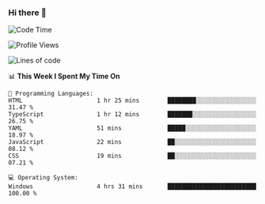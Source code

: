 ### Hi there 👋
<!--START_SECTION:waka-->
![Code Time](http://img.shields.io/badge/Code%20Time-50%20hrs%2024%20mins-blue)

![Profile Views](http://img.shields.io/badge/Profile%20Views-0-blue)

![Lines of code](https://img.shields.io/badge/From%20Hello%20World%20I%27ve%20Written-656.7%20thousand%20lines%20of%20code-blue)

📊 **This Week I Spent My Time On** 

```text
💬 Programming Languages: 
HTML                     1 hr 25 mins        ████████░░░░░░░░░░░░░░░░░   31.47 % 
TypeScript               1 hr 12 mins        ███████░░░░░░░░░░░░░░░░░░   26.75 % 
YAML                     51 mins             █████░░░░░░░░░░░░░░░░░░░░   18.97 % 
JavaScript               22 mins             ██░░░░░░░░░░░░░░░░░░░░░░░   08.12 % 
CSS                      19 mins             ██░░░░░░░░░░░░░░░░░░░░░░░   07.21 % 

💻 Operating System: 
Windows                  4 hrs 31 mins       █████████████████████████   100.00 % 
```


<!--END_SECTION:waka-->
<!--
**AnimeruFR/AnimeruFR** is a ✨ _special_ ✨ repository because its `README.md` (this file) appears on your GitHub profile.

Here are some ideas to get you started:

- 🔭 I’m currently working on ...
- 🌱 I’m currently learning ...
- 👯 I’m looking to collaborate on ...
- 🤔 I’m looking for help with ...
- 💬 Ask me about ...
- 📫 How to reach me: ...
- 😄 Pronouns: ...
- ⚡ Fun fact: ...
-->

